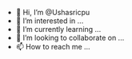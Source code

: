 - 👋 Hi, I’m @Ushasricpu
- 👀 I’m interested in ...
- 🌱 I’m currently learning ...
- 💞️ I’m looking to collaborate on ...
- 📫 How to reach me ...

<!---
Ushasricpu/Ushasricpu is a ✨ special ✨ repository because its `README.md` (this file) appears on your GitHub profile.
You can click the Preview link to take a look at your changes.
--->
